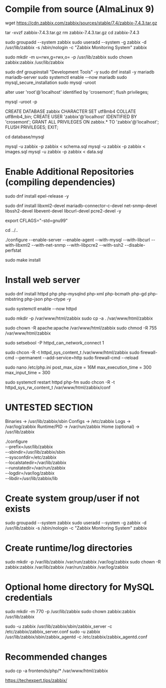 # Compile from source (AlmaLinux 9)
wget https://cdn.zabbix.com/zabbix/sources/stable/7.4/zabbix-7.4.3.tar.gz

tar -xvzf zabbix-7.4.3.tar.gz
rm zabbix-7.4.3.tar.gz
cd zabbix-7.4.3

sudo groupadd --system zabbix
sudo useradd --system -g zabbix -d /usr/lib/zabbix -s /sbin/nologin -c "Zabbix Monitoring System" zabbix

sudo mkdir -m u=rwx,g=rwx,o= -p /usr/lib/zabbix
sudo chown zabbix:zabbix /usr/lib/zabbix

sudo dnf groupinstall "Development Tools" -y
sudo dnf install -y mariadb mariadb-server
sudo systemctl enable --now mariadb
sudo mysql_secure_installation
sudo mysql -uroot

alter user 'root'@'localhost' identified by 'crosemont';
flush privileges;

mysql -uroot -p

CREATE DATABASE zabbix CHARACTER SET utf8mb4 COLLATE utf8mb4_bin;
CREATE USER 'zabbix'@'localhost' IDENTIFIED BY 'crosemont';
GRANT ALL PRIVILEGES ON zabbix.* TO 'zabbix'@'localhost';
FLUSH PRIVILEGES;
EXIT;

cd database/mysql

mysql -u zabbix -p zabbix < schema.sql
mysql -u zabbix -p zabbix < images.sql
mysql -u zabbix -p zabbix < data.sql

# Enable Additional Repositories (compiling dependencies)
sudo dnf install epel-release -y

sudo dnf install libxml2-devel mariadb-connector-c-devel net-snmp-devel libssh2-devel libevent-devel libcurl-devel pcre2-devel -y

export CFLAGS="-std=gnu99"

cd ../..

./configure   --enable-server   --enable-agent   --with-mysql   --with-libcurl   --with-libxml2   --with-net-snmp   --with-libpcre2   --with-ssh2 --disable-perfstat

sudo make install


# Install web server
sudo dnf install httpd php php-mysqlnd php-xml php-bcmath php-gd php-mbstring php-json php-ctype -y

sudo systemctl enable --now httpd

sudo mkdir -p /var/www/html/zabbix
sudo cp -a . /var/www/html/zabbix

sudo chown -R apache:apache /var/www/html/zabbix
sudo chmod -R 755 /var/www/html/zabbix

sudo setsebool -P httpd_can_network_connect 1

sudo chcon -R -t httpd_sys_content_t /var/www/html/zabbix
sudo firewall-cmd --permanent --add-service=http
sudo firewall-cmd --reload

sudo nano /etc/php.ini
post_max_size = 16M
max_execution_time = 300
max_input_time = 300

sudo systemctl restart httpd php-fm
sudo chcon -R -t httpd_sys_rw_content_t /var/www/html/zabbix/conf



# UNTESTED SECTION

Binaries -> /usr/lib/zabbix/sbin
Configs -> /etc/zabbix
Logs -> /var/log/zabbix
Runtime/PID -> /var/run/zabbix
Home (optional) -> /usr/lib/zabbix

./configure \
    --prefix=/usr/lib/zabbix \
    --sbindir=/usr/lib/zabbix/sbin \
    --sysconfdir=/etc/zabbix \
    --localstatedir=/var/lib/zabbix \
    --runstatedir=/var/run/zabbix \
    --logdir=/var/log/zabbix \
    --libdir=/usr/lib/zabbix/lib

# Create system group/user if not exists
sudo groupadd --system zabbix
sudo useradd --system -g zabbix -d /usr/lib/zabbix -s /sbin/nologin -c "Zabbix Monitoring System" zabbix

# Create runtime/log directories
sudo mkdir -p /var/lib/zabbix /var/run/zabbix /var/log/zabbix
sudo chown -R zabbix:zabbix /var/lib/zabbix /var/run/zabbix /var/log/zabbix

# Optional home directory for MySQL credentials
sudo mkdir -m 770 -p /usr/lib/zabbix
sudo chown zabbix:zabbix /usr/lib/zabbix

sudo -u zabbix /usr/lib/zabbix/sbin/zabbix_server -c /etc/zabbix/zabbix_server.conf
sudo -u zabbix /usr/lib/zabbix/sbin/zabbix_agentd -c /etc/zabbix/zabbix_agentd.conf

# Recommended changes
sudo cp -a frontends/php/* /var/www/html/zabbix

https://techexpert.tips/zabbix/
